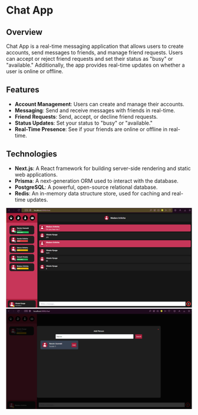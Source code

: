 # Chat App

## Overview
Chat App is a real-time messaging application that allows users to create accounts, send messages to friends, and manage friend requests. Users can accept or reject friend requests and set their status as "busy" or "available." Additionally, the app provides real-time updates on whether a user is online or offline.

## Features
- **Account Management**: Users can create and manage their accounts.
- **Messaging**: Send and receive messages with friends in real-time.
- **Friend Requests**: Send, accept, or decline friend requests.
- **Status Updates**: Set your status to "busy" or "available."
- **Real-Time Presence**: See if your friends are online or offline in real-time.

## Technologies
- **Next.js**: A React framework for building server-side rendering and static web applications.
- **Prisma**: A next-generation ORM used to interact with the database.
- **PostgreSQL**: A powerful, open-source relational database.
- **Redis**: An in-memory data structure store, used for caching and real-time updates.


<img src="Obraz.PNG" alt="JavaPaint Screenshot">


<img src="Obraz1.PNG" alt="JavaPaint Screenshot">
